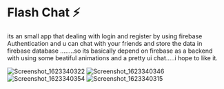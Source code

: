 # Flash Chat ⚡️

its an small app that dealing with login and register by using firebase Authentication and u can chat with your friends and store the data
in firebase database ........so its basically depend on firebase as a backend with using some beatiful animations and a pretty ui chat.....i hope to like it.


![Screenshot_1623340322](https://user-images.githubusercontent.com/77206236/121563795-0e6ec400-ca1b-11eb-8c84-963b97df3189.png)
![Screenshot_1623340346](https://user-images.githubusercontent.com/77206236/121563808-1169b480-ca1b-11eb-8a35-370da8b2a2bd.png)
![Screenshot_1623340354](https://user-images.githubusercontent.com/77206236/121563819-1464a500-ca1b-11eb-938e-e69f6d4d1a15.png)
![Screenshot_1623340315](https://user-images.githubusercontent.com/77206236/121563833-162e6880-ca1b-11eb-8e93-c0bc1e4fa3a2.png)
